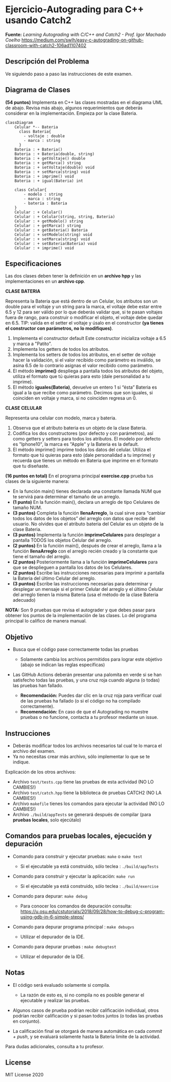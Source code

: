 # Ejercicio-Autograding para C++ usando Catch2

**Fuente:** *Learning Autograding with C/C++ and Catch2 - Prof. Igor Machado Coelho* 
https://medium.com/swlh/easy-c-autograding-on-github-classroom-with-catch2-106ad1107402

## Descripción del Problema

Ve siguiendo paso a paso las instrucciones de este examen.

## Diagrama de Clases

**(54 puntos)** Implementa en C++ las clases mostradas en el diagrama UML de abajo. Revisa más abajo, algunos requerimientos que deberás considerar en la implementación. Empieza por la clase Bateria.

```mermaid
classDiagram
    Celular *-- Bateria
      class Bateria{
        - voltaje : double
        - marca : string
      }
    Bateria : + Bateria()
    Bateria : + Bateria(double, string)
    Bateria : + getVoltaje() double
    Bateria : + getMarca() string
    Bateria : + setVoltaje(double) void
    Bateria : + setMarca(string) void
    Bateria : + imprime() void
    Bateria : + igual(Bateria) int

    class Celular{
        - modelo : string
        - marca : string
        - bateria : Bateria
    }
    Celular : + Celular()
    Celular : + Celular(string, string, Bateria)
    Celular : + getModelo() string
    Celular : + getMarca() string
    Celular : + getBateria() Bateria
    Celular : + setModelo(string) void
    Celular : + setMarca(string) void
    Celular : + setBateria(Bateria) void
    Celular : + imprime() void
```
## Especificaciones
Las dos clases deben tener la definición en un **archivo hpp** y las implementaciones en un **archivo cpp**.

**CLASE BATERIA** 

Representa la Bateria que está dentro de un Celular, los atributos son un double para el voltaje y un string para la marca, el voltaje debe estar entre 6.5 y 12 para ser válido por lo que deberás validar que, si te pasan voltajes fuera de rango, para construir o modificar el objeto, el voltaje debe quedar en 6.5. TIP: valida en el setter el voltaje y úsalo en el constructor **(ya tienes el constructor con parámetros, no lo modifiques)**.
1. Implementa el constructor default Este constructor inicializa voltaje a 6.5 y marca a "Patito".
2. Implementa los getters de todos los atributos.
3. Implementa los setters de todos los atributos, en el setter de voltaje hacer la validación, si el valor recibido como parámetro es inválido, se asina 6.5 de lo contrario asignas el valor recibido como parámetro.
4. El método **imprime()** despliega a pantalla todos los atributos del objeto, utiliza el formato que tú quieras para esto (dale personalidad a tu imprime).
5. El método **iguales(Bateria)**, devuelve un entero 1 si “ésta” Bateria es igual a la que recibe como parámetro. Decimos que son iguales, si coinciden en voltaje y marca, si no coinciden regresa un 0.

**CLASE CELULAR** 

Representa una celular con modelo, marca y bateria.
1. Observa que el atributo bateria es un objeto de la clase Bateria.
2. Codifica los dos constructores (por defecto y con parámetros), así como getters y setters para todos los atributos. El modelo por defecto es "Iphone10", la marca es "Apple" y la Bateria es la default.
3. El método imprime() imprime todos los datos del celular. Utiliza el formato que tú quieras para esto (dale personalidad a tu imprime) y recuerda que tienes un método en Bateria que imprime en el formato que tu diseñaste.

**(16 puntos en total)** En el programa principal **exercise.cpp** prueba tus clases de la siguiente manera: 

* En la función main() tienes declarada una constante llamada NUM que te servirá para determinar el tamaño de un arreglo.
* **(1 punto)** En la función main(), declara un arreglo de tipo Celulares de tamaño NUM.
* **(3 puntos)** Completa la función **llenaArreglo**, la cual sirve para “cambiar todos los datos de los objetos” del arreglo con datos que recibe del usuario. No olvides que el atributo bateria del Celular es un objeto de la clase Bateria.
* **(3 puntos)** Implementa la función **imprimeCelulares** para desplegar a pantalla TODOS los objetos Celular del arreglo.
* **(2 puntos)** En la función main(), después de crear el arreglo, llama a la función **llenaArreglo** con el arreglo recién creado y la constante que tiene el tamaño del arreglo.
* **(2 puntos)** Posteriormente llama a la función **imprimeCelulares** para que se desplieguen a pantalla los datos de los Celulares.
* **(2 puntos)** Escribe las instrucciones necesarias para imprimir a pantalla la Bateria del último Celular del arreglo. 
* **(3 puntos)** Escribe las instrucciones necesarias para determinar y desplegar un mensaje si el primer Celular del arreglo y el último Celular del arreglo tienen la misma Bateria  (usa el método de la clase Bateria adecuado)

**NOTA:** Son 9 pruebas que revisa el autograder y que debes pasar para obtener los puntos de la implementación de las clases. Lo del programa principal lo califico de manera manual.

## Objetivo

- Busca que el código pase correctamente todas las pruebas
   * Solamente cambia los archivos permitidos para lograr este objetivo (abajo se indican las reglas específicas)
   
- Las GitHub Actions deberán presentar una palomita en verde si se han satisfecho todas las pruebas, y una cruz roja cuando alguna (o todas) las pruebas han fallado.
   * **Recomendación:** Puedes dar clic en la cruz roja para verificar cual de las pruebas ha fallado (o si el código no ha compilado correctamente).
   * **Recomendación:** En caso de que el Autograding no muestre pruebas o no funcione, contacta a tu profesor mediante un issue.

## Instrucciones

- Deberás modificar todos los archivos necesarios tal cual te lo marca el archivo del examen.
- Ya no necesitas crear más archivo, sólo implementar lo que se te indique.

Explicación de los otros archivos:
- Archivo `test/tests.cpp` tiene las pruebas de esta actividad (NO LO CAMBIES!)
- Archivo `test/catch.hpp` tiene la biblioteca de pruebas  CATCH2 (NO LA CAMBIES!)
- Archivo `makefile` tienes los comandos para ejecutar la actividad (NO LO CAMBIES!)
- Archivo  `./build/appTests` se generará después de compilar (para **pruebas locales**, solo ejecútalo)

## Comandos para pruebas locales, ejecución y depuración

- Comando para construir y ejecutar pruebas: `make` o `make test`
    * Si el ejecutable ya está construido, sólo teclea : `./build/appTests`

- Comando para construir y ejecutar la aplicación: `make run` 
    * Si el ejecutable ya está construido, sólo teclea : `./build/exercise`

- Comando para depurar: `make debug`
    * Para conocer los comandos de depuración consulta:
     https://u.osu.edu/cstutorials/2018/09/28/how-to-debug-c-program-using-gdb-in-6-simple-steps/
     
- Comando para depurar programa principal : `make debugvs` 
    * Utilizar el depurador de la IDE.     

- Comando para depurar pruebas : `make debugtest` 
    * Utilizar el depurador de la IDE.     

## Notas

- El código será evaluado solamente si compila.
   * La razón de esto es, si no compila no es posible generar el ejecutable y realizar las pruebas.

- Algunos casos de prueba podrían recibir calificación individual, otros podrían recibir calificación y si pasan todos juntos (o todas las pruebas en conjunto).

- La calificación final se otorgará de manera automática en cada *commit + push*, y se evaluará solamente hasta la Bateria limite de la actividad.

Para dudas adicionales, consulta a tu profesor.

## License

MIT License 2020
